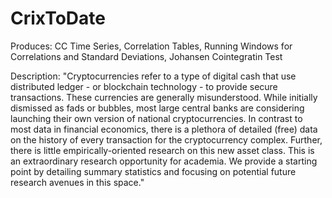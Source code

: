 # CrixToDate
Produces:
CC Time Series, Correlation Tables, Running Windows for Correlations and Standard Deviations, Johansen Cointegratin Test

Description: 
"Cryptocurrencies refer to a type of digital cash that use distributed ledger - or blockchain technology - to provide secure transactions. These currencies are generally misunderstood. While initially dismissed as fads or bubbles, most large central banks are considering launching their own version of national cryptocurrencies. In contrast to most data in financial economics, there is a plethora of detailed (free) data on the history of every transaction for the cryptocurrency complex. Further, there is little empirically-oriented research on this new asset class. This is an extraordinary research opportunity for academia. We provide a starting point by detailing summary statistics and focusing on potential future research avenues in this space."

